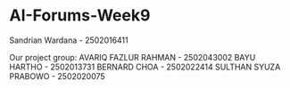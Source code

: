 # AI-Forums-Week9

Sandrian Wardana - 2502016411

Our project group:
AVARIQ FAZLUR RAHMAN - 2502043002 
BAYU HARTHO - 2502013731 BERNARD CHOA - 2502022414 
SULTHAN SYUZA PRABOWO - 2502020075
